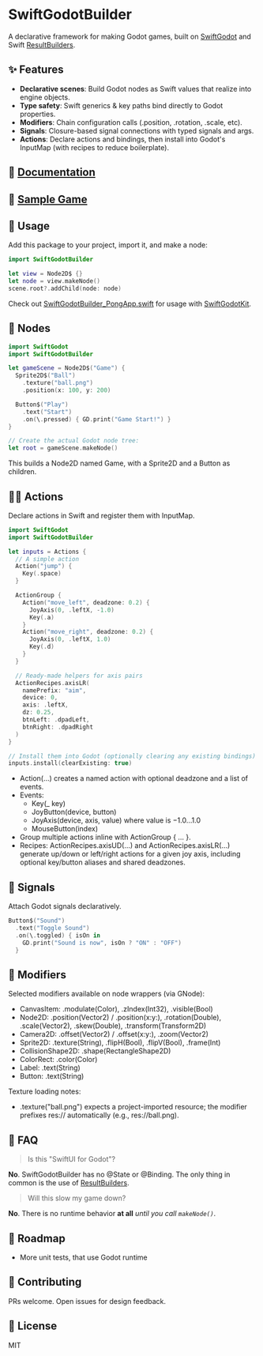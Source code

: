# SwiftGodotBuilder

A declarative framework for making Godot games, built on [SwiftGodot](https://github.com/migueldeicaza/SwiftGodot) and Swift [ResultBuilders](https://docs.swift.org/swift-book/documentation/the-swift-programming-language/advancedoperators/#Result-Builders).

## ✨ Features
- **Declarative scenes**: Build Godot nodes as Swift values that realize into engine objects.
- **Type safety**: Swift generics & key paths bind directly to Godot properties.
- **Modifiers**: Chain configuration calls (.position, .rotation, .scale, etc).
- **Signals**: Closure-based signal connections with typed signals and args.
- **Actions**: Declare actions and bindings, then install into Godot's InputMap (with recipes to reduce boilerplate).

## 📕 [Documentation](https://johnsusek.github.io/SwiftGodotBuilder/documentation/swiftgodotbuilder/)

## 👾 [Sample Game](https://github.com/johnsusek/SwiftGodotBuilder-Pong)

## 📄 Usage

Add this package to your project, import it, and make a node:

```swift
import SwiftGodotBuilder

let view = Node2D$ {}
let node = view.makeNode()
scene.root?.addChild(node: node)
```

Check out [SwiftGodotBuilder_PongApp.swift](https://github.com/johnsusek/SwiftGodotBuilder-Pong/blob/main/SwiftGodotBuilder-Pong/SwiftGodotBuilder_PongApp.swift) for usage with [SwiftGodotKit](https://github.com/migueldeicaza/SwiftGodotKit).

## 🌳 Nodes

```swift
import SwiftGodot
import SwiftGodotBuilder

let gameScene = Node2D$("Game") {
  Sprite2D$("Ball")
    .texture("ball.png")
    .position(x: 100, y: 200)

  Button$("Play")
    .text("Start")
    .on(\.pressed) { GD.print("Game Start!") }
}

// Create the actual Godot node tree:
let root = gameScene.makeNode()
```

This builds a Node2D named Game, with a Sprite2D and a Button as children.

## 🏃‍♂️ Actions
Declare actions in Swift and register them with InputMap.

```swift
import SwiftGodot
import SwiftGodotBuilder

let inputs = Actions {
  // A simple action
  Action("jump") {
    Key(.space)
  }

  ActionGroup {
    Action("move_left", deadzone: 0.2) {
      JoyAxis(0, .leftX, -1.0)
      Key(.a)
    }
    Action("move_right", deadzone: 0.2) {
      JoyAxis(0, .leftX, 1.0)
      Key(.d)
    }
  }

  // Ready-made helpers for axis pairs
  ActionRecipes.axisLR(
    namePrefix: "aim",
    device: 0,
    axis: .leftX,
    dz: 0.25,
    btnLeft: .dpadLeft,
    btnRight: .dpadRight
  )
}

// Install them into Godot (optionally clearing any existing bindings)
inputs.install(clearExisting: true)
```

- Action(...) creates a named action with optional deadzone and a list of events.
- Events:
  - Key(_ key)
  - JoyButton(device, button)
  - JoyAxis(device, axis, value) where value is −1.0…1.0
  - MouseButton(index)
- Group multiple actions inline with ActionGroup { ... }.
- Recipes: ActionRecipes.axisUD(...) and ActionRecipes.axisLR(...) generate up/down or left/right actions for a given joy axis, including optional key/button aliases and shared deadzones.


## 📡 Signals
Attach Godot signals declaratively.

```swift
Button$("Sound")
  .text("Toggle Sound")
  .on(\.toggled) { isOn in
    GD.print("Sound is now", isOn ? "ON" : "OFF")
  }
```

## 🎨 Modifiers
Selected modifiers available on node wrappers (via GNode<T>):

- CanvasItem: .modulate(Color), .zIndex(Int32), .visible(Bool)
- Node2D: .position(Vector2) / .position(x:y:), .rotation(Double), .scale(Vector2), .skew(Double), .transform(Transform2D)
- Camera2D: .offset(Vector2) / .offset(x:y:), .zoom(Vector2)
- Sprite2D: .texture(String), .flipH(Bool), .flipV(Bool), .frame(Int)
- CollisionShape2D: .shape(RectangleShape2D)
- ColorRect: .color(Color)
- Label: .text(String)
- Button: .text(String)

Texture loading notes:
- .texture("ball.png") expects a project-imported resource; the modifier prefixes res:// automatically (e.g., res://ball.png).

## 🙋 FAQ

> Is this "SwiftUI for Godot"?

**No**. SwiftGodotBuilder has no @State or @Binding. The only thing in common is the use of [ResultBuilders](https://docs.swift.org/swift-book/documentation/the-swift-programming-language/advancedoperators/#Result-Builders).

> Will this slow my game down?

**No**. There is no runtime behavior **at all** _until you call `makeNode()`_.

## 🔮 Roadmap
- More unit tests, that use Godot runtime

## 🤝 Contributing
PRs welcome. Open issues for design feedback.


## 📜 License
MIT
